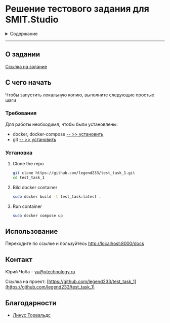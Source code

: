# Решение тестового задания для SMIT.Studio


<!-- TABLE OF CONTENTS -->
<details>
  <summary>Содержание</summary>
  <ol>
    <li>
      <a href="#about-the-project">О задании</a>
    </li>
    <li>
      <a href="#getting-started">С чего начать</a>
      <ul>
        <li><a href="#prerequisites">Требования</a></li>
        <li><a href="#installation">Установка, запуск</a></li>
      </ul>
    </li>
    <li><a href="#usage">Использование</a></li>
    <li><a href="#contact">Контакт</a></li>
    <li><a href="#acknowledgments">Благодарности</a></li>
  </ol>
</details>

_______________


<!-- ABOUT THE TASK -->
## О задании

[Ссылка на задание](https://docs.google.com/document/d/1ET0V9ZsLNsdwkaZQ-M3nC6Kkvx2KS75UUROg3kc68UA/edit)




<!-- GETTING STARTED -->
## С чего начать

Чтобы запустить локальную копию, выполните следующие простые шаги 


### Требования

Для работы необходимл, чтобы были установлены:

* docker, docker-compose [ -- >> установить](https://docs.docker.com/get-docker/)
* git [ -- >> установить](https://git-scm.com/book/ru/v2/%D0%92%D0%B2%D0%B5%D0%B4%D0%B5%D0%BD%D0%B8%D0%B5-%D0%A3%D1%81%D1%82%D0%B0%D0%BD%D0%BE%D0%B2%D0%BA%D0%B0-Git)


### Установка

1. Clone the repo
   ```sh
   git clone https://github.com/legend233/test_task_1.git
   cd test_task_1
   ```
2. Bild docker container
   ```sh
   sudo docker build -t test_task:latest .
   ```
3. Run container
   ```sh
   sudo docker compose up
   ```




<!-- USAGE EXAMPLES -->
## Использование

Переходите по ссылке и пользуйтесь [http://localhost:8000/docs](http://localhost:8000/docs)


<!-- CONTACT -->
## Контакт

Юрий Чоба - [yu@vtechnology.ru](yu@vtechnology.ru)

Ссылка на проект: [https://github.com/legend233/test_task_1](https://github.com/legend233/test_task_1)



<!-- ACKNOWLEDGMENTS -->
## Благодарности

* [Линус Торвальдс](https://ru.wikipedia.org/wiki/%D0%A2%D0%BE%D1%80%D0%B2%D0%B0%D0%BB%D1%8C%D0%B4%D1%81,_%D0%9B%D0%B8%D0%BD%D1%83%D1%81)

